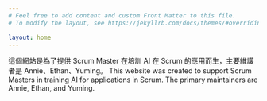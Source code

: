 ```yaml
---
# Feel free to add content and custom Front Matter to this file.
# To modify the layout, see https://jekyllrb.com/docs/themes/#overriding-theme-defaults

layout: home
---
```

這個網站是為了提供 Scrum Master 在培訓 AI 在 Scrum 的應用而生，主要維護者是 Annie、Ethan、Yuming。
 This website was created to support Scrum Masters in training AI for applications in Scrum. The primary maintainers are Annie, Ethan, and Yuming.
